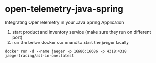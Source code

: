 # open-telemetry-java-spring
Integrating OpenTelemetry in your Java Spring Application
 1. start product and inventory service (make sure they run on different port)
 2. run the below docker command to start the jaeger locally
 ```
docker run -d --name jaeger -p 16686:16686 -p 4318:4318 jaegertracing/all-in-one:latest
 ```  
